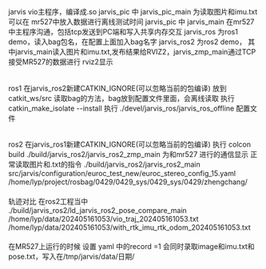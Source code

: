 jarvis   vio主程序，编译成.so
jarvis_pic  中  jarvis_pic_main  为读取图片和imu.txt可以在 mr527中放入数据进行离线测试时间
jarvis_pic  中 jarvis_main   在mr527中主程序沟通，包括tcp发送到PC端和写入共享内存交互
jarvis_ros 为ros1 demo，读入bag包名，在配置上面加入bag名字
jarvis_ros2 为ros2 demo，  其中jarvis_main读入图片和imu.txt,发布结果给RVIZ2，jarvis_zmp_main通过TCP接受MR527的数据进行
rviz2显示


######
ros1 
在jarvis_ros2新建CATKIN_IGNORE(可以忽略当前的包编译)
放到catkit_ws/src
读取bag的方法，bag放到配置文件里面，会离线读取
执行  catkin_make_isolate --install 
执行  ./devel/jarvis_ros/jarvis_ros_offline   配置文件
######
ros2  在jarvis_ros1新建CATKIN_IGNORE(可以忽略当前的包编译)
执行 colcon  build
./build/jarvis_ros2/jarvis_ros2_zmp_main 为和mr527 进行的通信显示
正常读取图片和.txt的指令
./build/jarvis_ros2/jarvis_ros2_main  src/jarvis/configuration/euroc_test_new/euroc_stereo_config_15.yaml  /home/lyp/project/rosbag/0429/0429_sys/0429_sys/0429/zhengchang/
####

轨迹对比   在ros2工程当中
 ./build/jarvis_ros2/ld_jarvis_ros2_pose_compare_main /home/lyp/data/202405161053/vio_traj_202405161053.txt /home/lyp/data/202405161053/with_rtk_imu_rtk_odom_202405161053.txt

####
在MR527上运行的时候 设置 yaml 中的record =1 会同时录取image和imu.txt和pose.txt，写入在/tmp/jarvis/data/日期/
